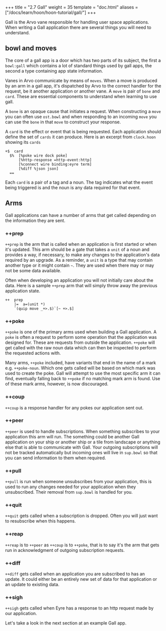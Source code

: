 +++
title = "2.7 Gall"
weight = 35
template = "doc.html"
aliases = ["/docs/learn/hoon/hoon-tutorial/gall/"]
+++

Gall is the Arvo vane responsible for handling user space applications. When writing a Gall application there are several things you will need to understand.

## bowl and moves

The core of a gall app is a door which has two parts of its subject, the first a `bowl:gall` which contains a lot of standard things used by gall apps, the second a type containing app state information.

Vanes in Arvo communicate by means of `moves`. When a move is produced by an arm in a gall app, it's dispatched by Arvo to the correct handler for the request, be it another application or another vane. A `move` is pair of `bone` and `card`. These are essential components to understand when learning to use gall.

A `bone` is an opaque cause that initiates a request. When constructing a `move` you can often use `ost.bowl` and when responding to an incoming `move` you can use the `bone` in that `move` to construct your response.

A `card` is the effect or event that is being requested. Each application should define the set of `cards` it can produce. Here is an excerpt from `clock.hoon` showing its `cards`

```hoon
+$  card
  $%  [%poke wire dock poke]
      [%http-response =http-event:http]
      [%connect wire binding:eyre term]
      [%diff %json json]
  ==
```

Each `card` is a pair of a tag and a noun. The tag indicates what the event being triggered is and the noun is any data required for that event.

## Arms

Gall applications can have a number of arms that get called depending on the information they are sent.

### ++prep

`++prep` is the arm that is called when an application is first started or when it's updated. This arm should be a gate that takes a `unit` of a noun and provides a way, if necessary, to make any changes to the application's data required by an upgrade. As a reminder, a `unit` is a type that may contain another type or it might contain `~`. They are used when there may or may not be some data available.

Often when developing an application you will not initially care about the data. Here is a sample `++prep` arm that will simply throw away the previous application state.

```hoon
++  prep
    |=  a=(unit *)
    `(quip move _+>.$)`[~ +>.$]
```

### ++poke

`++poke` is one of the primary arms used when building a Gall application. A `poke` is often a request to perform some operation that the application was designed for. These are requests from outside the application. `++poke` will get called with the raw noun data which can then be inspected to perform the requested actions with.

Many arms, `++poke` included, have variants that end in the name of a mark e.g. `++poke-noun`. Which one gets called will be based on which mark was used to create the poke. Gall will attempt to use the most specific arm it can find, eventually falling back to `++poke` if no matching mark arm is found. Use of these mark arms, however, is now discouraged.

### ++coup

`++coup` is a response handler for any pokes our application sent out.

### ++peer

`++peer` is used to handle subscriptions. When something subscribes to your application this arm will run. The something could be another Gall application on your ship or another ship or a tile from landscape or anything else that is able to communicate with Gall. Your outgoing subscriptions will not be tracked automatically but incoming ones will live in `sup.bowl` so that you can send information to them when required.

### ++pull

`++pull` is run when someone unsubscribes from your application, this is used to run any changes needed for your application when they unsubscribed. Their removal from `sup.bowl` is handled for you.

### ++quit

`++quit` gets called when a subscription is dropped. Often you will just want to resubscribe when this happens.

### ++reap

`++reap` is to `++peer` as `++coup` is to `++poke`, that is to say it's the arm that gets run in acknowledgment of outgoing subscription requests.

### ++diff

`++diff` gets called when an application you are subscribed to has an update. It could either be an entirely new set of data for that application or an update to existing data.

### ++sigh

`++sigh` gets called when Eyre has a response to an http request made by our application.

Let's take a look in the next section at an example Gall app.
